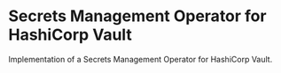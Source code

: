 # Secrets Management Operator for HashiCorp Vault

Implementation of a Secrets Management Operator for HashiCorp Vault.


